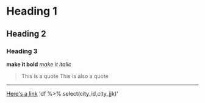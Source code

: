 # Heading 1
## Heading 2
### Heading 3

**make it bold**
*make it italic*
> This is a quote
> This is also a quote

---
[Here's a link](marginalrevolution.com)
'df %>% 
select(city_id,city_jjk)'
